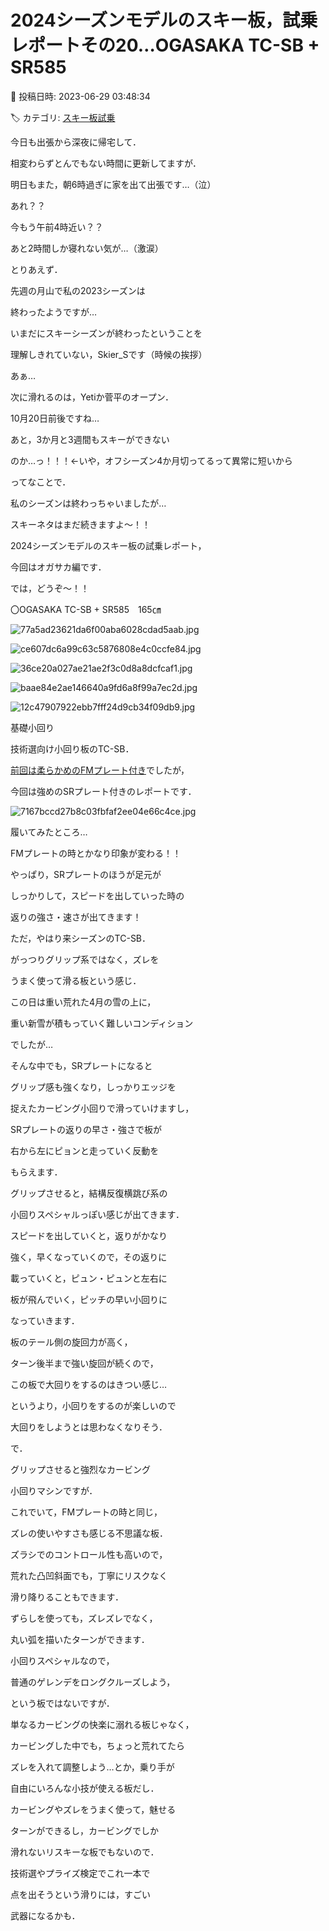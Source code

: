 # 2024シーズンモデルのスキー板，試乗レポートその20…OGASAKA TC-SB + SR585

📅 投稿日時: 2023-06-29 03:48:34

🏷️ カテゴリ: [スキー板試乗](c0bd8048615710cee890e403a36cc9a2b.md)

今日も出張から深夜に帰宅して．


相変わらずとんでもない時間に更新してますが．


明日もまた，朝6時過ぎに家を出て出張です…（泣）


あれ？？


今もう午前4時近い？？


あと2時間しか寝れない気が…（激涙）





とりあえず．


先週の月山で私の2023シーズンは


終わったようですが…


いまだにスキーシーズンが終わったということを


理解しきれていない，Skier_Sです（時候の挨拶）





あぁ…


次に滑れるのは，Yetiか菅平のオープン．


10月20日前後ですね…


あと，3か月と3週間もスキーができない


のか…っ！！！←いや，オフシーズン4か月切ってるって異常に短いから





ってなことで．


私のシーズンは終わっちゃいましたが…


スキーネタはまだ続きますよ～！！





2024シーズンモデルのスキー板の試乗レポート，


今回はオガサカ編です．


では，どうぞ～！！[]()








〇OGASAKA TC-SB + SR585　165㎝







![77a5ad23621da6f00aba6028cdad5aab.jpg](images/77a5ad23621da6f00aba6028cdad5aab.jpg)









![ce607dc6a99c63c5876808e4c0ccfe84.jpg](images/ce607dc6a99c63c5876808e4c0ccfe84.jpg)









![36ce20a027ae21ae2f3c0d8a8dcfcaf1.jpg](images/36ce20a027ae21ae2f3c0d8a8dcfcaf1.jpg)









![baae84e2ae146640a9fd6a8f99a7ec2d.jpg](images/baae84e2ae146640a9fd6a8f99a7ec2d.jpg)









![12c47907922ebb7fff24d9cb34f09db9.jpg](images/12c47907922ebb7fff24d9cb34f09db9.jpg)







基礎小回り





技術選向け小回り板のTC-SB．


[前回は柔らかめのFMプレート付き](e828ef4b3ab5694d057275a962c5d5fc8.md)でしたが，


今回は強めのSRプレート付きのレポートです．




![7167bccd27b8c03fbfaf2ee04e66c4ce.jpg](images/7167bccd27b8c03fbfaf2ee04e66c4ce.jpg)







履いてみたところ…


FMプレートの時とかなり印象が変わる！！


やっぱり，SRプレートのほうが足元が


しっかりして，スピードを出していった時の


返りの強さ・速さが出てきます！





ただ，やはり来シーズンのTC-SB．


がっつりグリップ系ではなく，ズレを


うまく使って滑る板という感じ．





この日は重い荒れた4月の雪の上に，


重い新雪が積もっていく難しいコンディション


でしたが…





そんな中でも，SRプレートになると


グリップ感も強くなり，しっかりエッジを


捉えたカービング小回りで滑っていけますし，


SRプレートの返りの早さ・強さで板が


右から左にピョンと走っていく反動を


もらえます．





グリップさせると，結構反復横跳び系の


小回りスペシャルっぽい感じが出てきます．


スピードを出していくと，返りがかなり


強く，早くなっていくので，その返りに


載っていくと，ピュン・ピュンと左右に


板が飛んでいく，ピッチの早い小回りに


なっていきます．





板のテール側の旋回力が高く，


ターン後半まで強い旋回が続くので，


この板で大回りをするのはきつい感じ…


というより，小回りをするのが楽しいので


大回りをしようとは思わなくなりそう．





で．


グリップさせると強烈なカービング


小回りマシンですが．


これでいて，FMプレートの時と同じ，


ズレの使いやすさも感じる不思議な板．





ズラシでのコントロール性も高いので，


荒れた凸凹斜面でも，丁寧にリスクなく


滑り降りることもできます．


ずらしを使っても，ズレズレでなく，


丸い弧を描いたターンができます．





小回りスペシャルなので，


普通のゲレンデをロングクルーズしよう，


という板ではないですが．





単なるカービングの快楽に溺れる板じゃなく，


カービングした中でも，ちょっと荒れてたら


ズレを入れて調整しよう…とか，乗り手が


自由にいろんな小技が使える板だし．


カービングやズレをうまく使って，魅せる


ターンができるし，カービングでしか


滑れないリスキーな板でもないので．


技術選やプライズ検定でこれ一本で


点を出そうという滑りには，すごい


武器になるかも．
